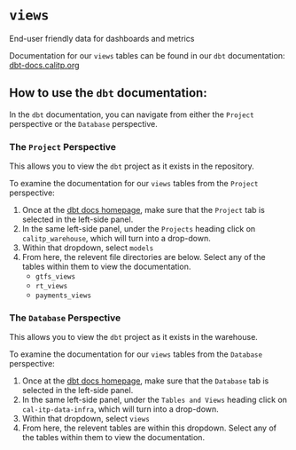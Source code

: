 # `views`

End-user friendly data for dashboards and metrics

Documentation for our `views` tables can be found in our `dbt` documentation: [dbt-docs.calitp.org](https://dbt-docs.calitp.org/#!/overview)

## How to use the `dbt` documentation:

In the `dbt` documentation, you can navigate from either the `Project` perspective or the `Database` perspective.

### The `Project` Perspective
This allows you to view the `dbt` project as it exists in the repository.

To examine the documentation for our `views` tables from the `Project` perspective:

1. Once at the [dbt docs homepage](https://dbt-docs.calitp.org/#!/overview), make sure that the `Project` tab is selected in the left-side panel.
1. In the same left-side panel, under the `Projects` heading click on `calitp_warehouse`, which will turn into a drop-down.
1. Within that dropdown, select `models`
1. From here, the relevent file directories are below. Select any of the tables within them to view the documentation.
    * `gtfs_views`
    * `rt_views`
    * `payments_views`

### The `Database` Perspective
This allows you to view the `dbt` project as it exists in the warehouse.

To examine the documentation for our `views` tables from the `Database` perspective:

1. Once at the [dbt docs homepage](https://dbt-docs.calitp.org/#!/overview), make sure that the `Database` tab is selected in the left-side panel.
1. In the same left-side panel, under the `Tables and Views` heading click on `cal-itp-data-infra`, which will turn into a drop-down.
1. Within that dropdown, select `views`
1. From here, the relevent tables are within this dropdown. Select any of the tables within them to view the documentation.
